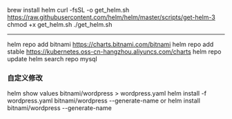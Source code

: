brew install helm
curl -fsSL -o get_helm.sh https://raw.githubusercontent.com/helm/helm/master/scripts/get-helm-3
chmod +x get_helm.sh
./get_helm.sh


<!--
version.BuildInfo{Version:"v3.6.1", GitCommit:"61d8e8c4a6f95540c15c6a65f36a6dd0a45e7a2f", GitTreeState:"dirty", GoVersion:"go1.16.5"}
 -->
---

helm repo add bitnami https://charts.bitnami.com/bitnami
helm repo add stable https://kubernetes.oss-cn-hangzhou.aliyuncs.com/charts
helm repo update
helm search repo mysql


### 自定义修改
helm show values bitnami/wordpress > wordpress.yaml
helm install -f wordpress.yaml bitnami/wordpress --generate-name
or
helm install bitnami/wordpress --generate-name
<!--
1. By chart reference: helm install mymaria stable/mariadb
2. By path to a packaged chart: helm install mynginx ./nginx-1.2.3.tgz
3. By path to an unpacked chart directory: helm install mynginx ./nginx
4. By absolute URL: helm install mynginx https://example.com/charts/nginx-1.2.3.tgz
5. By chart reference and repo url: helm install --repo https://example.com/charts/ mynginx nginx
-->
<!--
bitnami/wordpress  cannot create directory '/bitnami/mariadb/data': Permission denied
sudo chown -R 1001:1001 /data/volumes/
-->

